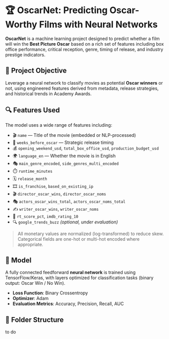 # 🏆 OscarNet: Predicting Oscar-Worthy Films with Neural Networks

**OscarNet** is a machine learning project designed to predict whether a film will win the **Best Picture Oscar** based on a rich set of features including box office performance, critical reception, genre, timing of release, and industry prestige indicators.

## 📌 Project Objective

Leverage a neural network to classify movies as potential **Oscar winners** or not, using engineered features derived from metadata, release strategies, and historical trends in Academy Awards.

## 🔍 Features Used

The model uses a wide range of features including:

- 🎬 `name` — Title of the movie (embedded or NLP-processed)
- 📅 `weeks_before_oscar` — Strategic release timing
- 💰 `opening_weekend_usd`, `total_box_office_usd`, `production_budget_usd`
- 🌍 `language_en` — Whether the movie is in English
- 🎭 `main_genre_encoded`, `side_genres_multi_encoded`
- ⏱️ `runtime_minutes`
- 🗓️ `release_month`
- 🎞️ `is_franchise`, `based_on_existing_ip`
- 🎬 `director_oscar_wins`, `director_oscar_noms`
- 🎭 `actors_oscar_wins_total`, `actors_oscar_noms_total`
- ✍️ `writer_oscar_wins`, `writer_oscar_noms`
- 🍅 `rt_score_pct`, `imdb_rating_10`
- 🔍 `google_trends_buzz` *(optional, under evaluation)*

> All monetary values are normalized (log-transformed) to reduce skew. Categorical fields are one-hot or multi-hot encoded where appropriate.

## 🧠 Model

A fully connected feedforward **neural network** is trained using TensorFlow/Keras, with layers optimized for classification tasks (binary output: Oscar Win / No Win).

- **Loss Function**: Binary Crossentropy  
- **Optimizer**: Adam  
- **Evaluation Metrics**: Accuracy, Precision, Recall, AUC  

## 📁 Folder Structure

to do
